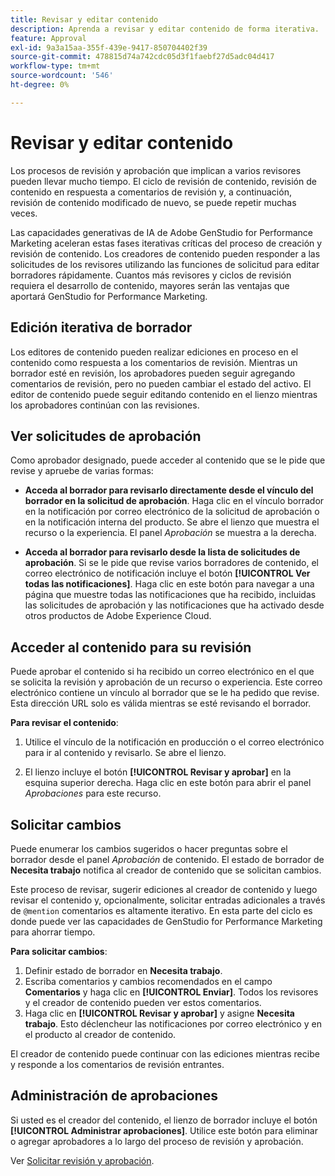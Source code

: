 ```yaml
---
title: Revisar y editar contenido
description: Aprenda a revisar y editar contenido de forma iterativa.
feature: Approval
exl-id: 9a3a15aa-355f-439e-9417-850704402f39
source-git-commit: 478815d74a742cdc05d3f1faebf27d5adc04d417
workflow-type: tm+mt
source-wordcount: '546'
ht-degree: 0%

---
```


# Revisar y editar contenido

Los procesos de revisión y aprobación que implican a varios revisores pueden llevar mucho tiempo. El ciclo de revisión de contenido, revisión de contenido en respuesta a comentarios de revisión y, a continuación, revisión de contenido modificado de nuevo, se puede repetir muchas veces.

Las capacidades generativas de IA de Adobe GenStudio for Performance Marketing aceleran estas fases iterativas críticas del proceso de creación y revisión de contenido. Los creadores de contenido pueden responder a las solicitudes de los revisores utilizando las funciones de solicitud para editar borradores rápidamente. Cuantos más revisores y ciclos de revisión requiera el desarrollo de contenido, mayores serán las ventajas que aportará GenStudio for Performance Marketing.

## Edición iterativa de borrador

Los editores de contenido pueden realizar ediciones en proceso en el contenido como respuesta a los comentarios de revisión. Mientras un borrador esté en revisión, los aprobadores pueden seguir agregando comentarios de revisión, pero no pueden cambiar el estado del activo. El editor de contenido puede seguir editando contenido en el lienzo mientras los aprobadores continúan con las revisiones.

## Ver solicitudes de aprobación

Como aprobador designado, puede acceder al contenido que se le pide que revise y apruebe de varias formas:

* **Acceda al borrador para revisarlo directamente desde el vínculo del borrador en la solicitud de aprobación**. Haga clic en el vínculo borrador en la notificación por correo electrónico de la solicitud de aprobación o en la notificación interna del producto.  Se abre el lienzo que muestra el recurso o la experiencia. El panel _Aprobación_ se muestra a la derecha.

* **Acceda al borrador para revisarlo desde la lista de solicitudes de aprobación**. Si se le pide que revise varios borradores de contenido, el correo electrónico de notificación incluye el botón **[!UICONTROL Ver todas las notificaciones]**. Haga clic en este botón para navegar a una página que muestre todas las notificaciones que ha recibido, incluidas las solicitudes de aprobación y las notificaciones que ha activado desde otros productos de Adobe Experience Cloud.

## Acceder al contenido para su revisión

Puede aprobar el contenido si ha recibido un correo electrónico en el que se solicita la revisión y aprobación de un recurso o experiencia. Este correo electrónico contiene un vínculo al borrador que se le ha pedido que revise. Esta dirección URL solo es válida mientras se esté revisando el borrador.

**Para revisar el contenido**:

1. Utilice el vínculo de la notificación en producción o el correo electrónico para ir al contenido y revisarlo. Se abre el lienzo.

1. El lienzo incluye el botón **[!UICONTROL Revisar y aprobar]** en la esquina superior derecha. Haga clic en este botón para abrir el panel _Aprobaciones_ para este recurso.

## Solicitar cambios

Puede enumerar los cambios sugeridos o hacer preguntas sobre el borrador desde el panel _Aprobación_ de contenido. El estado de borrador de **Necesita trabajo** notifica al creador de contenido que se solicitan cambios.

Este proceso de revisar, sugerir ediciones al creador de contenido y luego revisar el contenido y, opcionalmente, solicitar entradas adicionales a través de `@mention` comentarios es altamente iterativo. En esta parte del ciclo es donde puede ver las capacidades de GenStudio for Performance Marketing para ahorrar tiempo.

**Para solicitar cambios**:

1. Definir estado de borrador en **Necesita trabajo**.
1. Escriba comentarios y cambios recomendados en el campo **Comentarios** y haga clic en **[!UICONTROL Enviar]**. Todos los revisores y el creador de contenido pueden ver estos comentarios.
1. Haga clic en **[!UICONTROL Revisar y aprobar]** y asigne **Necesita trabajo**. Esto déclencheur las notificaciones por correo electrónico y en el producto al creador de contenido.

El creador de contenido puede continuar con las ediciones mientras recibe y responde a los comentarios de revisión entrantes.

## Administración de aprobaciones

Si usted es el creador del contenido, el lienzo de borrador incluye el botón **[!UICONTROL Administrar aprobaciones]**. Utilice este botón para eliminar o agregar aprobadores a lo largo del proceso de revisión y aprobación.

Ver [Solicitar revisión y aprobación](./request-review.md).
